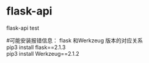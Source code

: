 # flask-api
flask-api test


#可能安装报错信息： flask 和Werkzeug 版本的对应关系  
pip3 install flask==2.1.3  
pip3 install Werkzeug==2.1.2  

